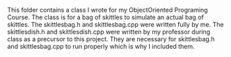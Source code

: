 This folder contains a class I wrote for my ObjectOriented Programing Course. The class is for a bag of skittles to simulate an actual bag of skittles. 
The skittlesbag.h and skittlesbag.cpp were written fully by me. The skittlesdish.h and skittlesdish.cpp were written by my professor during class as a precursor to this project.
They are necessary for skittlesbag.h and skittlesbag.cpp to run properly which is why I included them. 
